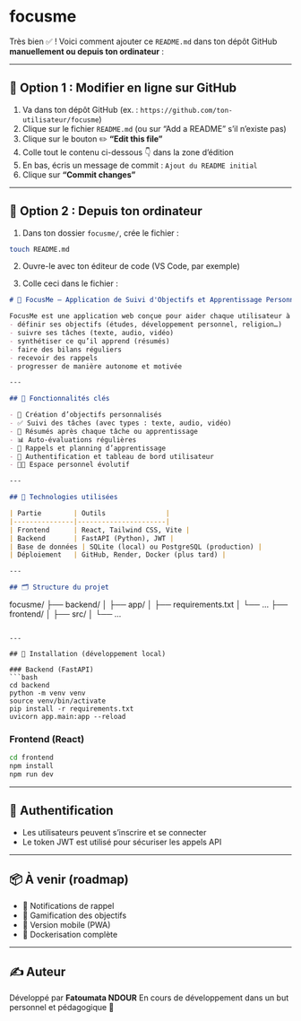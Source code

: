 # focusme
Très bien ✅ ! Voici comment ajouter ce `README.md` dans ton dépôt GitHub **manuellement ou depuis ton ordinateur** :

---

## 🧠 Option 1 : Modifier en ligne sur GitHub

1. Va dans ton dépôt GitHub (ex. : `https://github.com/ton-utilisateur/focusme`)
2. Clique sur le fichier `README.md` (ou sur “Add a README” s’il n’existe pas)
3. Clique sur le bouton ✏️ **“Edit this file”**
4. Colle tout le contenu ci-dessous 👇 dans la zone d’édition
5. En bas, écris un message de commit :
   `Ajout du README initial`
6. Clique sur **“Commit changes”**

---

## 🧠 Option 2 : Depuis ton ordinateur

1. Dans ton dossier `focusme/`, crée le fichier :

```bash
touch README.md
```

2. Ouvre-le avec ton éditeur de code (VS Code, par exemple)

3. Colle ceci dans le fichier :

```markdown
# 🎯 FocusMe – Application de Suivi d'Objectifs et Apprentissage Personnel

FocusMe est une application web conçue pour aider chaque utilisateur à :
- définir ses objectifs (études, développement personnel, religion…)
- suivre ses tâches (texte, audio, vidéo)
- synthétiser ce qu’il apprend (résumés)
- faire des bilans réguliers
- recevoir des rappels
- progresser de manière autonome et motivée

---

## 🧠 Fonctionnalités clés

- 📌 Création d’objectifs personnalisés
- ✅ Suivi des tâches (avec types : texte, audio, vidéo)
- 🧠 Résumés après chaque tâche ou apprentissage
- 📊 Auto-évaluations régulières
- 📅 Rappels et planning d’apprentissage
- 🔐 Authentification et tableau de bord utilisateur
- 🧑‍💻 Espace personnel évolutif

---

## 🧩 Technologies utilisées

| Partie        | Outils               |
|---------------|----------------------|
| Frontend      | React, Tailwind CSS, Vite |
| Backend       | FastAPI (Python), JWT |
| Base de données | SQLite (local) ou PostgreSQL (production) |
| Déploiement   | GitHub, Render, Docker (plus tard) |

---

## 🗂️ Structure du projet

```

focusme/
├── backend/
│   ├── app/
│   ├── requirements.txt
│   └── ...
├── frontend/
│   ├── src/
│   └── ...

````

---

## 🚀 Installation (développement local)

### Backend (FastAPI)
```bash
cd backend
python -m venv venv
source venv/bin/activate
pip install -r requirements.txt
uvicorn app.main:app --reload
````

### Frontend (React)

```bash
cd frontend
npm install
npm run dev
```

---

## 🔐 Authentification

* Les utilisateurs peuvent s’inscrire et se connecter
* Le token JWT est utilisé pour sécuriser les appels API

---

## 📦 À venir (roadmap)

* 🔔 Notifications de rappel
* 🎯 Gamification des objectifs
* 📱 Version mobile (PWA)
* 🐳 Dockerisation complète

---

## ✍️ Auteur

Développé par **Fatoumata NDOUR**
En cours de développement dans un but personnel et pédagogique 🌱

````